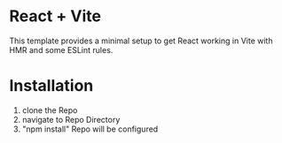 # React + Vite

This template provides a minimal setup to get React working in Vite with HMR and some ESLint rules.

# Installation

1. clone the Repo
2. navigate to Repo Directory
3. "npm install"
   Repo will be configured
